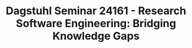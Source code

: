 ---
layout: event
title: "Dagstuhl Seminar 24161 - Research Software Engineering: Bridging Knowledge Gaps"
type: seminar
description: |
  This interactive seminar therefore brings the computer science and software engineering research community and the research software engineering community together to define a common language, and apply it to improve reciprocal knowledge transfer, beginning with five key topic.
external: https://www.dagstuhl.de/24161

date_start: 2024-04-14
date_end: 2024-04-19

location:
  name: Schloss Dagstuhl
  city: Wadern
  country: Germany
  geo:
    lat: 49.53075029432511
    lon: 6.898805869658563
---